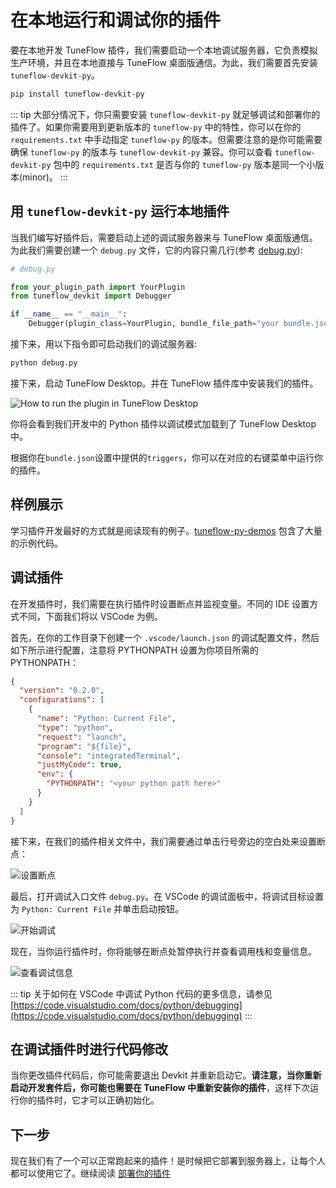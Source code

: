 # 在本地运行和调试你的插件

要在本地开发 TuneFlow 插件，我们需要启动一个本地调试服务器，它负责模拟生产环境，并且在本地直接与 TuneFlow 桌面版通信。为此，我们需要首先安装 `tuneflow-devkit-py`。

```bash
pip install tuneflow-devkit-py
```

<!-- prettier-ignore-start -->
::: tip
大部分情况下，你只需要安装 `tuneflow-devkit-py` 就足够调试和部署你的插件了。如果你需要用到更新版本的 `tuneflow-py` 中的特性，你可以在你的`requirements.txt` 中手动指定 `tuneflow-py` 的版本。但需要注意的是你可能需要确保 `tuneflow-py` 的版本与 `tuneflow-devkit-py` 兼容。你可以查看 `tuneflow-devkit-py` 包中的 `requirements.txt` 是否与你的 `tuneflow-py` 版本是同一个小版本(minor)。
:::
<!-- prettier-ignore-end -->

## 用 `tuneflow-devkit-py` 运行本地插件

当我们编写好插件后，需要启动上述的调试服务器来与 TuneFlow 桌面版通信。为此我们需要创建一个 `debug.py` 文件，它的内容只需几行(参考 [debug.py](https://github.com/tuneflow/tuneflow-py-demos/blob/main/src/debug.py)):

```python
# debug.py

from your_plugin_path import YourPlugin
from tuneflow_devkit import Debugger

if __name__ == "__main__":
    Debugger(plugin_class=YourPlugin, bundle_file_path="your bundle.json file path").start()
```

接下来，用以下指令即可启动我们的调试服务器:

```bash
python debug.py
```

接下来，启动 TuneFlow Desktop。并在 TuneFlow 插件库中安装我们的插件。

![How to run the plugin in TuneFlow Desktop](./images/run_plugin_exp.jpg)

你将会看到我们开发中的 Python 插件以调试模式加载到了 TuneFlow Desktop 中。

根据你在`bundle.json`设置中提供的`triggers`，你可以在对应的右键菜单中运行你的插件。

## 样例展示

学习插件开发最好的方式就是阅读现有的例子。[tuneflow-py-demos](https://github.com/tuneflow/tuneflow-py-demos) 包含了大量的示例代码。

## 调试插件

在开发插件时，我们需要在执行插件时设置断点并监视变量。不同的 IDE 设置方式不同，下面我们将以 VSCode 为例。

首先，在你的工作目录下创建一个 `.vscode/launch.json` 的调试配置文件，然后如下所示进行配置，注意将 PYTHONPATH 设置为你项目所需的 PYTHONPATH：

```json
{
  "version": "0.2.0",
  "configurations": [
    {
      "name": "Python: Current File",
      "type": "python",
      "request": "launch",
      "program": "${file}",
      "console": "integratedTerminal",
      "justMyCode": true,
      "env": {
        "PYTHONPATH": "<your python path here>"
      }
    }
  ]
}
```

接下来，在我们的插件相关文件中，我们需要通过单击行号旁边的空白处来设置断点：

![设置断点](./images/set_breakpoints.jpg)

最后，打开调试入口文件 `debug.py`。在 VSCode 的调试面板中，将调试目标设置为 `Python: Current File` 并单击启动按钮。

![开始调试](./images/start_debug.jpg)

现在，当你运行插件时，你将能够在断点处暂停执行并查看调用栈和变量信息。

![查看调试信息](./images/stop_at_breakpoint.jpg)

<!-- prettier-ignore-start -->
::: tip
关于如何在 VSCode 中调试 Python 代码的更多信息，请参见 [https://code.visualstudio.com/docs/python/debugging](https://code.visualstudio.com/docs/python/debugging)
:::
<!-- prettier-ignore-end -->

## 在调试插件时进行代码修改

当你更改插件代码后，你可能需要退出 Devkit 并重新启动它。**请注意，当你重新启动开发套件后，你可能也需要在 TuneFlow 中重新安装你的插件**，这样下次运行你的插件时，它才可以正确初始化。

## 下一步

现在我们有了一个可以正常跑起来的插件！是时候把它部署到服务器上，让每个人都可以使用它了。继续阅读 [部署你的插件](./deploy-plugin-python.md)
